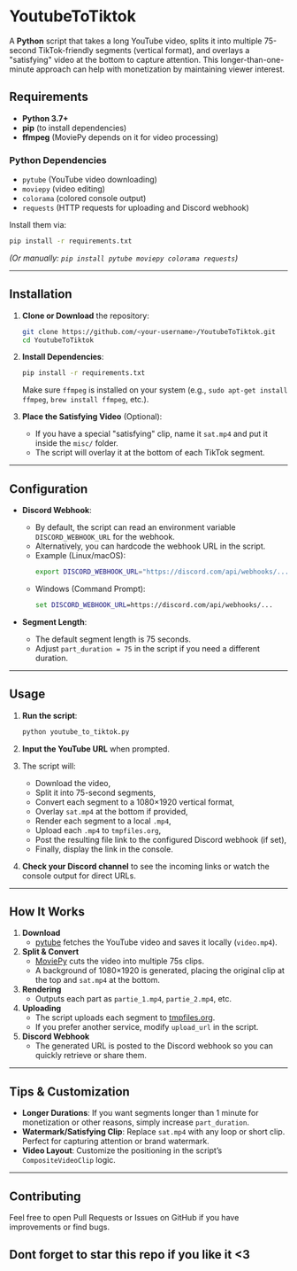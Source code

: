 # YoutubeToTiktok

A **Python** script that takes a long YouTube video, splits it into multiple 75-second TikTok-friendly segments (vertical format), and overlays a "satisfying" video at the bottom to capture attention. This longer-than-one-minute approach can help with monetization by maintaining viewer interest.


## Requirements

- **Python 3.7+**  
- **pip** (to install dependencies)  
- **ffmpeg** (MoviePy depends on it for video processing)

### Python Dependencies

- `pytube` (YouTube video downloading)  
- `moviepy` (video editing)  
- `colorama` (colored console output)  
- `requests` (HTTP requests for uploading and Discord webhook)

Install them via:
```bash
pip install -r requirements.txt
```

*(Or manually: `pip install pytube moviepy colorama requests`)*

---

## Installation

1. **Clone or Download** the repository:
   ```bash
   git clone https://github.com/<your-username>/YoutubeToTiktok.git
   cd YoutubeToTiktok
   ```

2. **Install Dependencies**:
   ```bash
   pip install -r requirements.txt
   ```
   Make sure `ffmpeg` is installed on your system (e.g., `sudo apt-get install ffmpeg`, `brew install ffmpeg`, etc.).

3. **Place the Satisfying Video** (Optional):
   - If you have a special "satisfying" clip, name it `sat.mp4` and put it inside the `misc/` folder.
   - The script will overlay it at the bottom of each TikTok segment.

---

## Configuration

- **Discord Webhook**:  
  - By default, the script can read an environment variable `DISCORD_WEBHOOK_URL` for the webhook.  
  - Alternatively, you can hardcode the webhook URL in the script.  
  - Example (Linux/macOS):
    ```bash
    export DISCORD_WEBHOOK_URL="https://discord.com/api/webhooks/..."
    ```
  - Windows (Command Prompt):
    ```cmd
    set DISCORD_WEBHOOK_URL=https://discord.com/api/webhooks/...
    ```

- **Segment Length**:  
  - The default segment length is 75 seconds.  
  - Adjust `part_duration = 75` in the script if you need a different duration.

---

## Usage

1. **Run the script**:
   ```bash
   python youtube_to_tiktok.py
   ```
2. **Input the YouTube URL** when prompted.  
3. The script will:
   - Download the video,
   - Split it into 75-second segments,
   - Convert each segment to a 1080×1920 vertical format,
   - Overlay `sat.mp4` at the bottom if provided,
   - Render each segment to a local `.mp4`,
   - Upload each `.mp4` to `tmpfiles.org`,
   - Post the resulting file link to the configured Discord webhook (if set),
   - Finally, display the link in the console.

4. **Check your Discord channel** to see the incoming links or watch the console output for direct URLs.

---

## How It Works

1. **Download**  
   - [pytube](https://github.com/pytube/pytube) fetches the YouTube video and saves it locally (`video.mp4`).
2. **Split & Convert**  
   - [MoviePy](https://github.com/Zulko/moviepy) cuts the video into multiple 75s clips.  
   - A background of 1080×1920 is generated, placing the original clip at the top and `sat.mp4` at the bottom.
3. **Rendering**  
   - Outputs each part as `partie_1.mp4`, `partie_2.mp4`, etc.
4. **Uploading**  
   - The script uploads each segment to [tmpfiles.org](https://tmpfiles.org/).  
   - If you prefer another service, modify `upload_url` in the script.
5. **Discord Webhook**  
   - The generated URL is posted to the Discord webhook so you can quickly retrieve or share them.

---

## Tips & Customization

- **Longer Durations**: If you want segments longer than 1 minute for monetization or other reasons, simply increase `part_duration`.
- **Watermark/Satisfying Clip**: Replace `sat.mp4` with any loop or short clip. Perfect for capturing attention or brand watermark.
- **Video Layout**: Customize the positioning in the script’s `CompositeVideoClip` logic.

---

## Contributing

Feel free to open Pull Requests or Issues on GitHub if you have improvements or find bugs.

## Dont forget to star this repo if you like it <3
